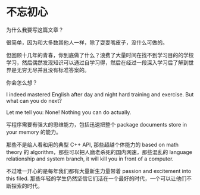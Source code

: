 # 不忘初心

为什么我要写这篇文章？

很简单，因为和大多数其他人一样，除了耍耍嘴皮子，没什么可做的。

但回顾十几年的青春，你到底做了什么？浪费了大量时间在找不到学习目的的学校学习，然后偶然发现知识可以通过自学习得，然后在经过一段深入学习后了解到世界是无穷无尽并且没有标准答案的。

你会怎么想？

I indeed mastered English after day and night hard training and exercise. But what can you do next?

Let me tell you: None! Nothing you can do actually.

写程序需要有强大的思维能力，包括迅速把整个 package documents store in your memory 的能力。

那些不是给人看和用的典型 C++ API, 那些超越个体能力的 based on math theory 的 algorithm，那些可以把人磨老杀死的国内网速，那些混乱的 language relationship and system branch, it will kill you in front of a computer.

不过唯一开心的是每年我们都有大量新生力量带着 passion and excitement into this filed. 那些年轻的学生仍然坚信它们活在一个最好的时代，一个可以让他们不断探索的时代。

